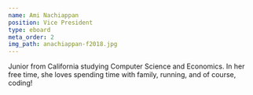 ```yaml
---
name: Ami Nachiappan
position: Vice President
type: eboard
meta_order: 2
img_path: anachiappan-f2018.jpg
---
```

Junior from California studying Computer Science and Economics. In her free
time, she loves spending time with family, running, and of course, coding!
